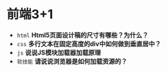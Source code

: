 # 前端3+1
- `html` **Html5页面设计稿的尺寸有哪些？为什么？**
- `css` **多行文本在固定高度的div中如何做到垂直居中？**
- `js` **说说JS模块加载器加载原理**
- `软技能` **请说说浏览器是如何加载资源的？**

